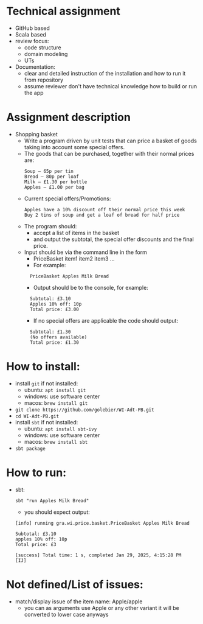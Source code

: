 
# Technical assignment

- GitHub based
- Scala based
- review focus:
  - code structure
  - domain modeling
  - UTs
- Documentation:
  - clear and detailed instruction of the installation and how to run it from repository
  - assume reviewer don't have technical knowledge how to build or run the app

# Assignment description

- Shopping basket
  - Write a program driven by unit tests that can price a basket of goods taking into account some special offers.
  - The goods that can be purchased, together with their normal prices are:
    ```
    Soup – 65p per tin
    Bread – 80p per loaf
    Milk – £1.30 per bottle
    Apples – £1.00 per bag
    ```
  - Current special offers/Promotions:
    ```
    Apples have a 10% discount off their normal price this week
    Buy 2 tins of soup and get a loaf of bread for half price
    ```
  - The program should:
    - accept a list of items in the basket
    - and output the subtotal, the special offer discounts and the final price.
  - Input should be via the command line in the form
    - PriceBasket item1 item2 item3 ...
    - For example:
    ```
      PriceBasket Apples Milk Bread
    ```
    - Output should be to the console, for example:
    ```
      Subtotal: £3.10
      Apples 10% off: 10p
      Total price: £3.00
    ```
    - If no special offers are applicable the code should output:
    ```
      Subtotal: £1.30
      (No offers available)
      Total price: £1.30
    ```

# How to install:
- install `git` if not installed:
  - ubuntu: `apt install git`
  - windows: use software center
  - macos: `brew install git`
- `git clone https://github.com/golebier/WI-Adt-PB.git`
- `cd WI-Adt-PB.git`
- install `sbt` if not installed:
  - ubuntu: `apt install sbt-ivy`
  - windows: use software center
  - macos: `brew install sbt`
- `sbt package`

# How to run:
- sbt:
  ```
  sbt "run Apples Milk Bread"
  ```
  - you should expect output:
  ```
  [info] running gra.wi.price.basket.PriceBasket Apples Milk Bread

  Subtotal: £3.10
  apples 10% off: 10p
  Total price: £3
  
  [success] Total time: 1 s, completed Jan 29, 2025, 4:15:28 PM
  [IJ]
  ```

# Not defined/List of issues:
- match/display issue of the item name: Apple/apple
  - you can as arguments use Apple or any other variant it will be converted to lower case anyways
